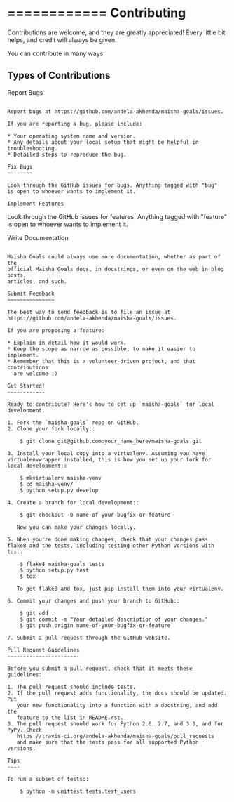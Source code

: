 ============
Contributing
============

Contributions are welcome, and they are greatly appreciated! Every
little bit helps, and credit will always be given. 

You can contribute in many ways:

Types of Contributions
----------------------

Report Bugs
~~~~~~~~~~~

Report bugs at https://github.com/andela-akhenda/maisha-goals/issues.

If you are reporting a bug, please include:

* Your operating system name and version.
* Any details about your local setup that might be helpful in troubleshooting.
* Detailed steps to reproduce the bug.

Fix Bugs
~~~~~~~~

Look through the GitHub issues for bugs. Anything tagged with "bug"
is open to whoever wants to implement it.

Implement Features
~~~~~~~~~~~~~~~~~~

Look through the GitHub issues for features. Anything tagged with "feature"
is open to whoever wants to implement it.

Write Documentation
~~~~~~~~~~~~~~~~~~~

Maisha Goals could always use more documentation, whether as part of the 
official Maisha Goals docs, in docstrings, or even on the web in blog posts,
articles, and such.

Submit Feedback
~~~~~~~~~~~~~~~

The best way to send feedback is to file an issue at https://github.com/andela-akhenda/maisha-goals/issues.

If you are proposing a feature:

* Explain in detail how it would work.
* Keep the scope as narrow as possible, to make it easier to implement.
* Remember that this is a volunteer-driven project, and that contributions
  are welcome :)

Get Started!
------------

Ready to contribute? Here's how to set up `maisha-goals` for local development.

1. Fork the `maisha-goals` repo on GitHub.
2. Clone your fork locally::

    $ git clone git@github.com:your_name_here/maisha-goals.git

3. Install your local copy into a virtualenv. Assuming you have virtualenvwrapper installed, this is how you set up your fork for local development::

    $ mkvirtualenv maisha-venv
    $ cd maisha-venv/
    $ python setup.py develop

4. Create a branch for local development::

    $ git checkout -b name-of-your-bugfix-or-feature

   Now you can make your changes locally.

5. When you're done making changes, check that your changes pass flake8 and the tests, including testing other Python versions with tox::

    $ flake8 maisha-goals tests
    $ python setup.py test
    $ tox

   To get flake8 and tox, just pip install them into your virtualenv.

6. Commit your changes and push your branch to GitHub::

    $ git add .
    $ git commit -m "Your detailed description of your changes."
    $ git push origin name-of-your-bugfix-or-feature

7. Submit a pull request through the GitHub website.

Pull Request Guidelines
-----------------------

Before you submit a pull request, check that it meets these guidelines:

1. The pull request should include tests.
2. If the pull request adds functionality, the docs should be updated. Put
   your new functionality into a function with a docstring, and add the
   feature to the list in README.rst.
3. The pull request should work for Python 2.6, 2.7, and 3.3, and for PyPy. Check
   https://travis-ci.org/andela-akhenda/maisha-goals/pull_requests
   and make sure that the tests pass for all supported Python versions.

Tips
----

To run a subset of tests::

    $ python -m unittest tests.test_users
